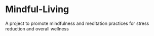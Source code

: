 # Mindful-Living
A project to promote mindfulness and meditation practices for stress reduction and overall wellness

